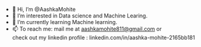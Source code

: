 - 👋 Hi, I’m @AashkaMohite
- 👀 I’m interested in Data science and Machine Learing.
- 🌱 I’m currently learning Machine learning.
- 📫 To reach me: mail me at aashkamohite811@gmail.com or <br>
     check out my linkedin profile : linkedin.com/in/aashka-mohite-2165bb181

<!---
AashkaMohite/AashkaMohite is a ✨ special ✨ repository because its `README.md` (this file) appears on your GitHub profile.
You can click the Preview link to take a look at your changes.
--->
